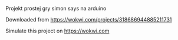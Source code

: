 Projekt prostej gry simon says na arduino

Downloaded from https://wokwi.com/projects/318686944885211731

Simulate this project on https://wokwi.com
